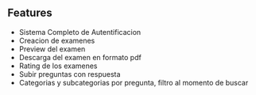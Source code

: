 ## Features
* Sistema Completo de Autentificacion
* Creacion de examenes
* Preview del examen
* Descarga del examen en formato pdf
* Rating de los examenes
* Subir preguntas con respuesta
* Categorias y subcategorias por pregunta, filtro al momento de buscar
